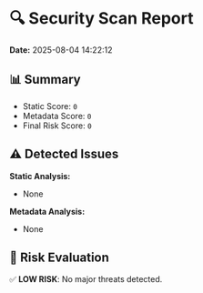 # 🔍 Security Scan Report
**Date:** 2025-08-04 14:22:12

## 📊 Summary
- Static Score: `0`
- Metadata Score: `0`
- Final Risk Score: `0`

## ⚠️ Detected Issues
**Static Analysis:**
- None

**Metadata Analysis:**
- None

## 🧠 Risk Evaluation
✅ **LOW RISK**: No major threats detected.